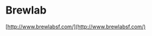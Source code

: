 <!--
id: 4789533131
link: http://tumblr.atmos.org/post/4789533131/brewlab
slug: brewlab
date: Wed Apr 20 2011 16:34:01 GMT-0700 (PDT)
publish: 2011-04-020
tags: 
title: Brewlab
-->


Brewlab
=======

[http://www.brewlabsf.com/](http://www.brewlabsf.com/)

